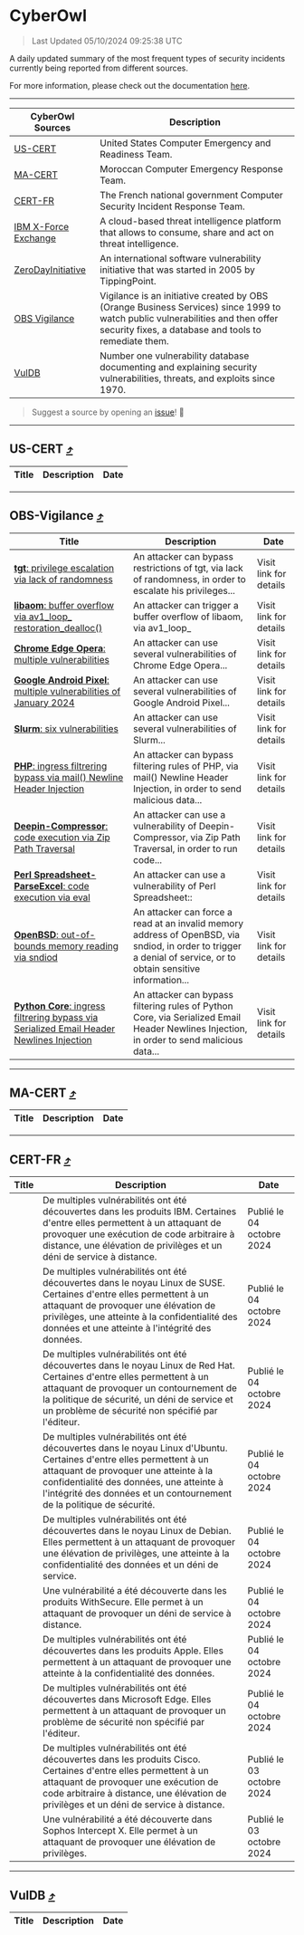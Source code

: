 
 <div id='top'></div>

# CyberOwl

 > Last Updated 05/10/2024 09:25:38 UTC
 
 A daily updated summary of the most frequent types of security incidents currently being reported from different sources.
 
 For more information, please check out the documentation [here](./docs/README.md).
 
 ---
 |CyberOwl Sources|Description|
 |---|---|
 |[US-CERT](#us-cert-arrow_heading_up)|United States Computer Emergency and Readiness Team.|
 |[MA-CERT](#ma-cert-arrow_heading_up)|Moroccan Computer Emergency Response Team.|
 |[CERT-FR](#cert-fr-arrow_heading_up)|The French national government Computer Security Incident Response Team.|
 |[IBM X-Force Exchange](#ibmcloud-arrow_heading_up)|A cloud-based threat intelligence platform that allows to consume, share and act on threat intelligence.|
 |[ZeroDayInitiative](#zerodayinitiative-arrow_heading_up)|An international software vulnerability initiative that was started in 2005 by TippingPoint.|
 |[OBS Vigilance](#obs-vigilance-arrow_heading_up)|Vigilance is an initiative created by OBS (Orange Business Services) since 1999 to watch public vulnerabilities and then offer security fixes, a database and tools to remediate them.|
 |[VulDB](#vuldb-arrow_heading_up)|Number one vulnerability database documenting and explaining security vulnerabilities, threats, and exploits since 1970.|
 
 > Suggest a source by opening an [issue](https://github.com/karimhabush/cyberowl/issues)! :raised_hands:
 ---

## US-CERT [:arrow_heading_up:](#cyberowl)

 |Title|Description|Date|
 |---|---|---|
 
 ---

## OBS-Vigilance [:arrow_heading_up:](#cyberowl)

 |Title|Description|Date|
 |---|---|---|
 |[<a href="https://vigilance.fr/vulnerability/tgt-privilege-escalation-via-lack-of-randomness-45193" class="noirorange"><b>tgt</b>: privilege escalation via lack of randomness</a>](https://vigilance.fr/vulnerability/tgt-privilege-escalation-via-lack-of-randomness-45193)|An attacker can bypass restrictions of tgt, via lack of randomness, in order to escalate his privileges...|Visit link for details|
 |[<a href="https://vigilance.fr/vulnerability/libaom-buffer-overflow-via-av1-loop-restoration-dealloc-43222" class="noirorange"><b>libaom</b>: buffer overflow via av1_loop_<wbr>restoration_dealloc(<wbr>)</wbr></wbr></a>](https://vigilance.fr/vulnerability/libaom-buffer-overflow-via-av1-loop-restoration-dealloc-43222)|An attacker can trigger a buffer overflow of libaom, via av1_loop_|Visit link for details|
 |[<a href="https://vigilance.fr/vulnerability/Chrome-Edge-Opera-multiple-vulnerabilities-43220" class="noirorange"><b>Chrome  Edge  Opera</b>: multiple vulnerabilities</a>](https://vigilance.fr/vulnerability/Chrome-Edge-Opera-multiple-vulnerabilities-43220)|An attacker can use several vulnerabilities of Chrome  Edge  Opera...|Visit link for details|
 |[<a href="https://vigilance.fr/vulnerability/Google-Android-Pixel-multiple-vulnerabilities-of-January-2024-43214" class="noirorange"><b>Google Android  Pixel</b>: multiple vulnerabilities of January 2024</a>](https://vigilance.fr/vulnerability/Google-Android-Pixel-multiple-vulnerabilities-of-January-2024-43214)|An attacker can use several vulnerabilities of Google Android  Pixel...|Visit link for details|
 |[<a href="https://vigilance.fr/vulnerability/Slurm-six-vulnerabilities-43209" class="noirorange"><b>Slurm</b>: six vulnerabilities</a>](https://vigilance.fr/vulnerability/Slurm-six-vulnerabilities-43209)|An attacker can use several vulnerabilities of Slurm...|Visit link for details|
 |[<a href="https://vigilance.fr/vulnerability/PHP-ingress-filtrering-bypass-via-mail-Newline-Header-Injection-44856" class="noirorange"><b>PHP</b>: ingress filtrering bypass via mail() Newline Header Injection</a>](https://vigilance.fr/vulnerability/PHP-ingress-filtrering-bypass-via-mail-Newline-Header-Injection-44856)|An attacker can bypass filtering rules of PHP, via mail() Newline Header Injection, in order to send malicious data...|Visit link for details|
 |[<a href="https://vigilance.fr/vulnerability/Deepin-Compressor-code-execution-via-Zip-Path-Traversal-43204" class="noirorange"><b>Deepin-Compressor</b>: code execution via Zip Path Traversal</a>](https://vigilance.fr/vulnerability/Deepin-Compressor-code-execution-via-Zip-Path-Traversal-43204)|An attacker can use a vulnerability of Deepin-Compressor, via Zip Path Traversal, in order to run code...|Visit link for details|
 |[<a href="https://vigilance.fr/vulnerability/Perl-Spreadsheet-ParseExcel-code-execution-via-eval-43198" class="noirorange"><b>Perl Spreadsheet-<wbr>ParseExcel</wbr></b>: code execution via eval</a>](https://vigilance.fr/vulnerability/Perl-Spreadsheet-ParseExcel-code-execution-via-eval-43198)|An attacker can use a vulnerability of Perl Spreadsheet::|Visit link for details|
 |[<a href="https://vigilance.fr/vulnerability/OpenBSD-out-of-bounds-memory-reading-via-sndiod-44854" class="noirorange"><b>OpenBSD</b>: out-of-bounds memory reading via sndiod</a>](https://vigilance.fr/vulnerability/OpenBSD-out-of-bounds-memory-reading-via-sndiod-44854)|An attacker can force a read at an invalid memory address of OpenBSD, via sndiod, in order to trigger a denial of service, or to obtain sensitive information...|Visit link for details|
 |[<a href="https://vigilance.fr/vulnerability/Python-Core-ingress-filtrering-bypass-via-Serialized-Email-Header-Newlines-Injection-44852" class="noirorange"><b>Python Core</b>: ingress filtrering bypass via Serialized Email Header Newlines Injection</a>](https://vigilance.fr/vulnerability/Python-Core-ingress-filtrering-bypass-via-Serialized-Email-Header-Newlines-Injection-44852)|An attacker can bypass filtering rules of Python Core, via Serialized Email Header Newlines Injection, in order to send malicious data...|Visit link for details|
 
 ---

## MA-CERT [:arrow_heading_up:](#cyberowl)

 |Title|Description|Date|
 |---|---|---|
 
 ---

## CERT-FR [:arrow_heading_up:](#cyberowl)

 |Title|Description|Date|
 |---|---|---|
 |[](https://www.cert.ssi.gouv.fr/avis/CERTFR-2024-AVI-0841/)|De multiples vulnérabilités ont été découvertes dans les produits IBM. Certaines d'entre elles permettent à un attaquant de provoquer une exécution de code arbitraire à distance, une élévation de privilèges et un déni de service à distance.|Publié le 04 octobre 2024|
 |[](https://www.cert.ssi.gouv.fr/avis/CERTFR-2024-AVI-0840/)|De multiples vulnérabilités ont été découvertes dans le noyau Linux de SUSE. Certaines d'entre elles permettent à un attaquant de provoquer une élévation de privilèges, une atteinte à la confidentialité des données et une atteinte à l'intégrité des données.|Publié le 04 octobre 2024|
 |[](https://www.cert.ssi.gouv.fr/avis/CERTFR-2024-AVI-0839/)|De multiples vulnérabilités ont été découvertes dans le noyau Linux de Red Hat. Certaines d'entre elles permettent à un attaquant de provoquer un contournement de la politique de sécurité, un déni de service et un problème de sécurité non spécifié par l'éditeur.|Publié le 04 octobre 2024|
 |[](https://www.cert.ssi.gouv.fr/avis/CERTFR-2024-AVI-0838/)|De multiples vulnérabilités ont été découvertes dans le noyau Linux d'Ubuntu. Certaines d'entre elles permettent à un attaquant de provoquer une atteinte à la confidentialité des données, une atteinte à l'intégrité des données et un contournement de la politique de sécurité.|Publié le 04 octobre 2024|
 |[](https://www.cert.ssi.gouv.fr/avis/CERTFR-2024-AVI-0837/)|De multiples vulnérabilités ont été découvertes dans le noyau Linux de Debian. Elles permettent à un attaquant de provoquer une élévation de privilèges, une atteinte à la confidentialité des données et un déni de service.|Publié le 04 octobre 2024|
 |[](https://www.cert.ssi.gouv.fr/avis/CERTFR-2024-AVI-0836/)|Une vulnérabilité a été découverte dans les produits WithSecure. Elle permet à un attaquant de provoquer un déni de service à distance.|Publié le 04 octobre 2024|
 |[](https://www.cert.ssi.gouv.fr/avis/CERTFR-2024-AVI-0835/)|De multiples vulnérabilités ont été découvertes dans les produits Apple. Elles permettent à un attaquant de provoquer une atteinte à la confidentialité des données.|Publié le 04 octobre 2024|
 |[](https://www.cert.ssi.gouv.fr/avis/CERTFR-2024-AVI-0834/)|De multiples vulnérabilités ont été découvertes dans Microsoft Edge. Elles permettent à un attaquant de provoquer un problème de sécurité non spécifié par l'éditeur.|Publié le 04 octobre 2024|
 |[](https://www.cert.ssi.gouv.fr/avis/CERTFR-2024-AVI-0833/)|De multiples vulnérabilités ont été découvertes dans les produits Cisco. Certaines d'entre elles permettent à un attaquant de provoquer une exécution de code arbitraire à distance, une élévation de privilèges et un déni de service à distance.|Publié le 03 octobre 2024|
 |[](https://www.cert.ssi.gouv.fr/avis/CERTFR-2024-AVI-0832/)|Une vulnérabilité a été découverte dans Sophos Intercept X. Elle permet à un attaquant de provoquer une élévation de privilèges.|Publié le 03 octobre 2024|
 
 ---

## VulDB [:arrow_heading_up:](#cyberowl)

 |Title|Description|Date|
 |---|---|---|
 